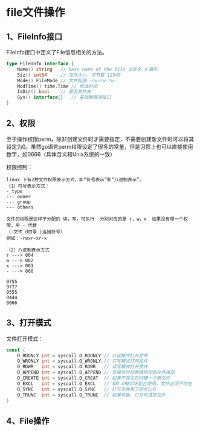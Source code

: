 # file文件操作

## 1、FileInfo接口

FileInfo接口中定义了File信息相关的方法。

```go
type FileInfo interface {
    Name() string   // base name of the file 文件名.扩展名
    Siz() int64     // 文件大小，字节数 12540
    Mode() FileMode // 文件权限 -rw-rw-rw-
    ModTime() time.Time // 修改时间
    IsDir() bool    // 是否文件夹
    Sys() interface{}   // 基础数据源接口
}
```

## 2、权限

至于操作权限perm，除非创建文件时才需要指定，不需要创建新文件时可以将其设定为0。虽然go语言perm权限设定了很多的常量，但是习惯上也可以直接使用数字，如0666（具体含义和Unix系统的一致）

权限控制：

```text
linux 下有2种文件权限表示方式，即“符号表示”和“八进制表示”。
（1）符号表示方式：
- type
--- owner
--- group
--- others

文件的权限是这样子分配的 读，写，可执行  分别对应的是 r，w，x  如果没有哪一个权限，用 - 代替
（-文件 d目录 |连接符号）
例如：-rwxr-xr-x

（2）八进制表示方式
r ---> 004
w ---> 002
x ---> 001
- ---> 000

0755
0777
0555
0444
0666
```

## 3、打开模式

文件打开模式：

```go
const (
    O_RDONLY int = syscall.O_RDONLY // 只读模式打开文件
    O_WRONLY int = syscall.O_WRONLY // 只写模式打开文件
    O_RDWR   int = syscall.O_RDWR   // 读写模式打开文件
    O_APPEND int = syscall.O_APPEND // 写操作时将数据附加到文件尾部
    O_CREATE int = syscall.O_CREAT  // 如果不存在将创建一个新文件
    O_EXCL   int = syscall.O_EXCL   // 和O_CREATE配合使用，文件必须不存在
    O_SYNC   int = syscall.O_SYNC   // 打开文件用于同步I/O
    O_TRUNC  int = syscall.O_TRUNC  // 如果可能，打开时清空文件
)
```

## 4、File操作

```go

```
